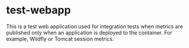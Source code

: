 # test-webapp

This is a test web application used for integration tests when metrics are published only when 
an application is deployed to the container. For example, Wildfly or Tomcat session metrics.
